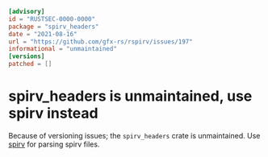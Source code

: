 ```toml
[advisory]
id = "RUSTSEC-0000-0000"
package = "spirv_headers"
date = "2021-08-16"
url = "https://github.com/gfx-rs/rspirv/issues/197"
informational = "unmaintained"
[versions]
patched = []
```

# spirv_headers is unmaintained, use spirv instead

Because of versioning issues; the `spirv_headers` crate is unmaintained. Use [spirv](https://crates.io/crates/spirv)
for parsing spirv files.
